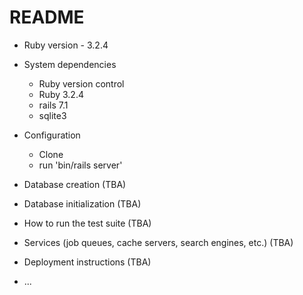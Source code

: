 # README

* Ruby version - 3.2.4

* System dependencies
  - Ruby version control
  - Ruby 3.2.4
  - rails 7.1
  - sqlite3

* Configuration
  - Clone
  - run 'bin/rails server'

* Database creation (TBA)

* Database initialization (TBA)

* How to run the test suite (TBA)

* Services (job queues, cache servers, search engines, etc.) (TBA)

* Deployment instructions (TBA)

* ...
